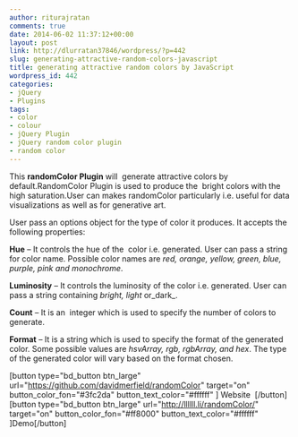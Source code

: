 ```yaml
---
author: riturajratan
comments: true
date: 2014-06-02 11:37:12+00:00
layout: post
link: http://dlurratan37846/wordpress/?p=442
slug: generating-attractive-random-colors-javascript
title: generating attractive random colors by JavaScript
wordpress_id: 442
categories:
- jQuery
- Plugins
tags:
- color
- colour
- jQuery Plugin
- jQuery random color plugin
- random color
---
```


This **randomColor Plugin** will  generate attractive colors by default.RandomColor Plugin is used to produce the  bright colors with the high saturation.User can makes randomColor particularly i.e. useful for data visualizations as well as for generative art.

User pass an options object for the type of color it produces. It accepts the following properties:

**Hue** – It controls the hue of the  color i.e. generated. User can pass a string for color name. Possible color names are _red, orange, yellow, green, blue, purple, pink and monochrome_.

**Luminosity** – It controls the luminosity of the color i.e. generated. User can pass a string containing _bright, light_ or_dark_.

**Count** – It is an  integer which is used to specify the number of colors to generate.

**Format** – It is a string which is used to specify the format of the generated color. Some possible values are _hsvArray, rgb, rgbArray, and hex_. The type of the generated color will vary based on the format chosen.



[button type="bd_button btn_large" url="https://github.com/davidmerfield/randomColor" target="on" button_color_fon="#3fc2da" button_text_color="#ffffff" ] Website  [/button]  [button type="bd_button btn_large" url="http://llllll.li/randomColor/" target="on" button_color_fon="#ff8000" button_text_color="#ffffff" ]Demo[/button]
